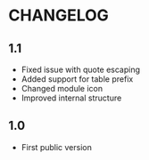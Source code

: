 CHANGELOG
=========

1.1
---

 * Fixed issue with quote escaping
 * Added support for table prefix
 * Changed module icon
 * Improved internal structure

1.0
---

 * First public version